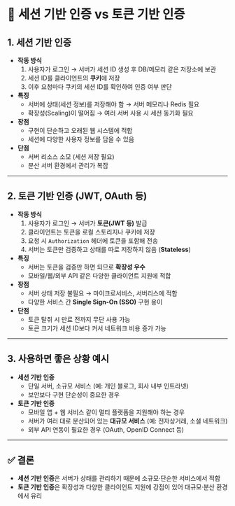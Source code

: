 # 📘 세션 기반 인증 vs 토큰 기반 인증

## 1. 세션 기반 인증

- **작동 방식**
    1. 사용자가 로그인 → 서버가 세션 ID 생성 후 DB/메모리 같은 저장소에 보관
    2. 세션 ID를 클라이언트의 **쿠키**에 저장
    3. 이후 요청마다 쿠키의 세션 ID를 확인하여 인증 여부 판단
- **특징**
    - 서버에 상태(세션 정보)를 저장해야 함 → 서버 메모리나 Redis 필요
    - 확장성(Scaling)이 떨어짐 → 여러 서버 사용 시 세션 동기화 필요
- **장점**
    - 구현이 단순하고 오래된 웹 시스템에 적합
    - 세션에 다양한 사용자 정보를 담을 수 있음
- **단점**
    - 서버 리소스 소모 (세션 저장 필요)
    - 분산 서버 환경에서 관리가 복잡

---

## 2. 토큰 기반 인증 (JWT, OAuth 등)

- **작동 방식**
    1. 사용자가 로그인 → 서버가 **토큰(JWT 등)** 발급
    2. 클라이언트는 토큰을 로컬 스토리지나 쿠키에 저장
    3. 요청 시 `Authorization` 헤더에 토큰을 포함해 전송
    4. 서버는 토큰만 검증하고 상태를 따로 저장하지 않음 (**Stateless**)
- **특징**
    - 서버는 토큰을 검증만 하면 되므로 **확장성 우수**
    - 모바일/웹/외부 API 같은 다양한 클라이언트 지원에 적합
- **장점**
    - 서버 상태 저장 불필요 → 마이크로서비스, 서버리스에 적합
    - 다양한 서비스 간 **Single Sign-On (SSO)** 구현 용이
- **단점**
    - 토큰 탈취 시 만료 전까지 무단 사용 가능
    - 토큰 크기가 세션 ID보다 커서 네트워크 비용 증가 가능

---

## 3. 사용하면 좋은 상황 예시

- **세션 기반 인증**
    - 단일 서버, 소규모 서비스 (예: 개인 블로그, 회사 내부 인트라넷)
    - 보안보다 구현 단순성이 중요한 경우
- **토큰 기반 인증**
    - 모바일 앱 + 웹 서비스 같이 멀티 플랫폼을 지원해야 하는 경우
    - 서버가 여러 대로 분산되어 있는 **대규모 서비스** (예: 전자상거래, 소셜 네트워크)
    - 외부 API 연동이 필요한 경우 (OAuth, OpenID Connect 등)

---

## ✅ 결론

- **세션 기반 인증**은 서버가 상태를 관리하기 때문에 소규모·단순한 서비스에서 적합
- **토큰 기반 인증**은 확장성과 다양한 클라이언트 지원에 강점이 있어 대규모·분산 환경에서 유리

